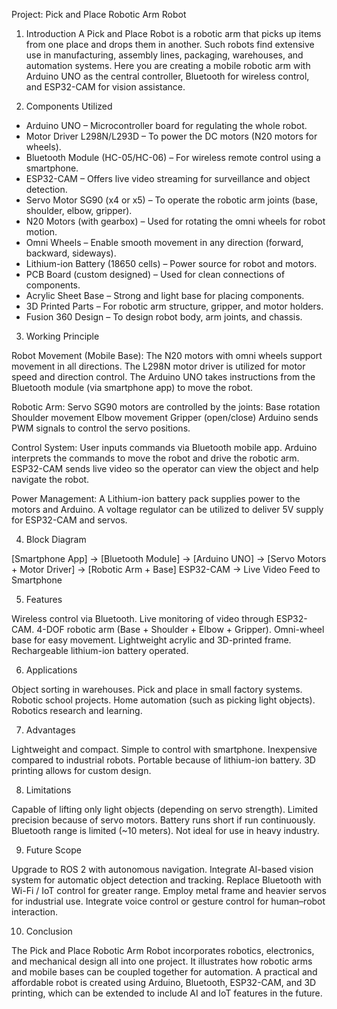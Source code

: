 Project: Pick and Place Robotic Arm Robot

1. Introduction
A Pick and Place Robot is a robotic arm that picks up items from one place and drops them in another. Such robots find extensive use in manufacturing, assembly lines, packaging, warehouses, and automation systems.
Here you are creating a mobile robotic arm with Arduino UNO as the central controller, Bluetooth for wireless control, and ESP32-CAM for vision assistance.

2. Components Utilized
* Arduino UNO – Microcontroller board for regulating the whole robot.
* Motor Driver L298N/L293D – To power the DC motors (N20 motors for wheels).
* Bluetooth Module (HC-05/HC-06) – For wireless remote control using a smartphone.
* ESP32-CAM – Offers live video streaming for surveillance and object detection.
* Servo Motor SG90 (x4 or x5) – To operate the robotic arm joints (base, shoulder, elbow, gripper).
* N20 Motors (with gearbox) – Used for rotating the omni wheels for robot motion.
* Omni Wheels – Enable smooth movement in any direction (forward, backward, sideways).
* Lithium-ion Battery (18650 cells) – Power source for robot and motors.
* PCB Board (custom designed) – Used for clean connections of components.
* Acrylic Sheet Base – Strong and light base for placing components.
* 3D Printed Parts – For robotic arm structure, gripper, and motor holders.
* Fusion 360 Design – To design robot body, arm joints, and chassis.

3. Working Principle

Robot Movement (Mobile Base):
The N20 motors with omni wheels support movement in all directions.
The L298N motor driver is utilized for motor speed and direction control.
The Arduino UNO takes instructions from the Bluetooth module (via smartphone app) to move the robot.

Robotic Arm:
Servo SG90 motors are controlled by the joints:
Base rotation
Shoulder movement
Elbow movement
Gripper (open/close)
Arduino sends PWM signals to control the servo positions.

Control System:
User inputs commands via Bluetooth mobile app.
Arduino interprets the commands to move the robot and drive the robotic arm.
ESP32-CAM sends live video so the operator can view the object and help navigate the robot.

Power Management:
A Lithium-ion battery pack supplies power to the motors and Arduino.
A voltage regulator can be utilized to deliver 5V supply for ESP32-CAM and servos.

4. Block Diagram

[Smartphone App] → [Bluetooth Module] → [Arduino UNO] → [Servo Motors + Motor Driver] → [Robotic Arm + Base]
ESP32-CAM → Live Video Feed to Smartphone

5. Features

Wireless control via Bluetooth.
Live monitoring of video through ESP32-CAM.
4-DOF robotic arm (Base + Shoulder + Elbow + Gripper).
Omni-wheel base for easy movement.
Lightweight acrylic and 3D-printed frame.
Rechargeable lithium-ion battery operated.

6. Applications

Object sorting in warehouses.
Pick and place in small factory systems.
Robotic school projects.
Home automation (such as picking light objects).
Robotics research and learning.

7. Advantages

Lightweight and compact.
Simple to control with smartphone.
Inexpensive compared to industrial robots.
Portable because of lithium-ion battery.
3D printing allows for custom design.

8. Limitations

Capable of lifting only light objects (depending on servo strength).
Limited precision because of servo motors.
Battery runs short if run continuously.
Bluetooth range is limited (~10 meters).
Not ideal for use in heavy industry.

9. Future Scope

Upgrade to ROS 2 with autonomous navigation.
Integrate AI-based vision system for automatic object detection and tracking.
Replace Bluetooth with Wi-Fi / IoT control for greater range.
Employ metal frame and heavier servos for industrial use.
Integrate voice control or gesture control for human–robot interaction.

10. Conclusion

The Pick and Place Robotic Arm Robot incorporates robotics, electronics, and mechanical design all into one project. It illustrates how robotic arms and mobile bases can be coupled together for automation. A practical and affordable robot is created using Arduino, Bluetooth, ESP32-CAM, and 3D printing, which can be extended to include AI and IoT features in the future.
